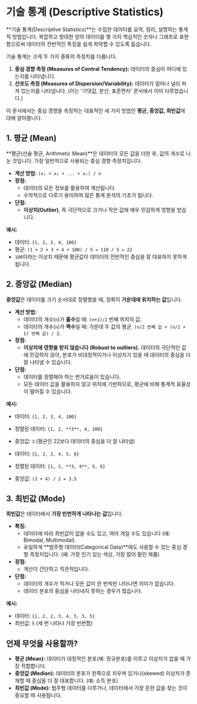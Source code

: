 # 기술 통계 (Descriptive Statistics)

**기술 통계(Descriptive Statistics)**는 수집한 데이터를 요약, 정리, 설명하는 통계적 방법입니다. 복잡하고 방대한 양의 데이터를 몇 가지 핵심적인 숫자나 그래프로 표현함으로써 데이터의 전반적인 특징을 쉽게 파악할 수 있도록 돕습니다.

기술 통계는 크게 두 가지 종류의 측정치를 다룹니다.
1.  **중심 경향 측정 (Measures of Central Tendency):** 데이터의 중심이 어디에 있는지를 나타냅니다.
2.  **산포도 측정 (Measures of Dispersion/Variability):** 데이터가 얼마나 널리 퍼져 있는지를 나타냅니다. (이는 '기댓값, 분산, 표준편차' 문서에서 이미 다루었습니다.)

이 문서에서는 중심 경향을 측정하는 대표적인 세 가지 방법인 **평균, 중앙값, 최빈값**에 대해 알아봅니다.

## 1. 평균 (Mean)

**평균(산술 평균, Arithmetic Mean)**은 데이터의 모든 값을 더한 후, 값의 개수로 나눈 것입니다. 가장 일반적으로 사용되는 중심 경향 측정치입니다.

- **계산 방법:** `(x₁ + x₂ + ... + xₙ) / n`
- **장점:**
  - 데이터의 모든 정보를 활용하여 계산됩니다.
  - 수학적으로 다루기 용이하여 많은 통계 분석의 기초가 됩니다.
- **단점:**
  - **이상치(Outlier)**, 즉 극단적으로 크거나 작은 값에 매우 민감하게 영향을 받습니다.

**예시:**
- 데이터: `{1, 2, 3, 4, 100}`
- 평균: `(1 + 2 + 3 + 4 + 100) / 5 = 110 / 5 = 22`
- `100`이라는 이상치 때문에 평균값이 데이터의 전반적인 중심을 잘 대표하지 못하게 됩니다.

## 2. 중앙값 (Median)

**중앙값**은 데이터를 크기 순서대로 정렬했을 때, 정확히 **가운데에 위치하는 값**입니다.

- **계산 방법:**
  - 데이터의 개수(`n`)가 **홀수**일 때: `(n+1)/2` 번째 위치의 값.
  - 데이터의 개수(`n`)가 **짝수**일 때: 가운데 두 값의 평균. `(n/2 번째 값 + (n/2 + 1) 번째 값) / 2`.
- **장점:**
  - **이상치에 영향을 받지 않습니다 (Robust to outliers).** 데이터의 극단적인 값에 민감하지 않아, 분포가 비대칭적이거나 이상치가 있을 때 데이터의 중심을 더 잘 나타낼 수 있습니다.
- **단점:**
  - 데이터를 정렬해야 하는 번거로움이 있습니다.
  - 모든 데이터 값을 활용하지 않고 위치에 기반하므로, 평균에 비해 통계적 효율성이 떨어질 수 있습니다.

**예시:**
- 데이터: `{1, 2, 3, 4, 100}`
- 정렬된 데이터: `{1, 2, **3**, 4, 100}`
- 중앙값: `3` (평균인 22보다 데이터의 중심을 더 잘 나타냄)

- 데이터: `{1, 2, 3, 4, 5, 6}`
- 정렬된 데이터: `{1, 2, **3, 4**, 5, 6}`
- 중앙값: `(3 + 4) / 2 = 3.5`

## 3. 최빈값 (Mode)

**최빈값**은 데이터에서 **가장 빈번하게 나타나는 값**입니다.

- **특징:**
  - 데이터에 따라 최빈값이 없을 수도 있고, 여러 개일 수도 있습니다 (예: Bimodal, Multimodal).
  - 유일하게 **범주형 데이터(Categorical Data)**에도 사용할 수 있는 중심 경향 측정치입니다. (예: 가장 인기 있는 색상, 가장 많이 팔린 제품)
- **장점:**
  - 계산이 간단하고 직관적입니다.
- **단점:**
  - 데이터의 개수가 적거나 모든 값이 한 번씩만 나타나면 의미가 없습니다.
  - 데이터 분포의 중심을 나타내지 못하는 경우가 많습니다.

**예시:**
- 데이터: `{1, 2, 2, 3, 4, 5, 5, 5}`
- 최빈값: `5` (세 번 나타나 가장 빈번함)

## 언제 무엇을 사용할까?

- **평균 (Mean):** 데이터가 대칭적인 분포(예: 정규분포)를 이루고 이상치가 없을 때 가장 적합합니다.
- **중앙값 (Median):** 데이터의 분포가 한쪽으로 치우쳐 있거나(skewed) 이상치가 존재할 때 중심을 더 잘 대표합니다. (예: 소득 분포)
- **최빈값 (Mode):** 범주형 데이터를 다루거나, 데이터에서 가장 흔한 값을 찾는 것이 중요할 때 사용됩니다.
